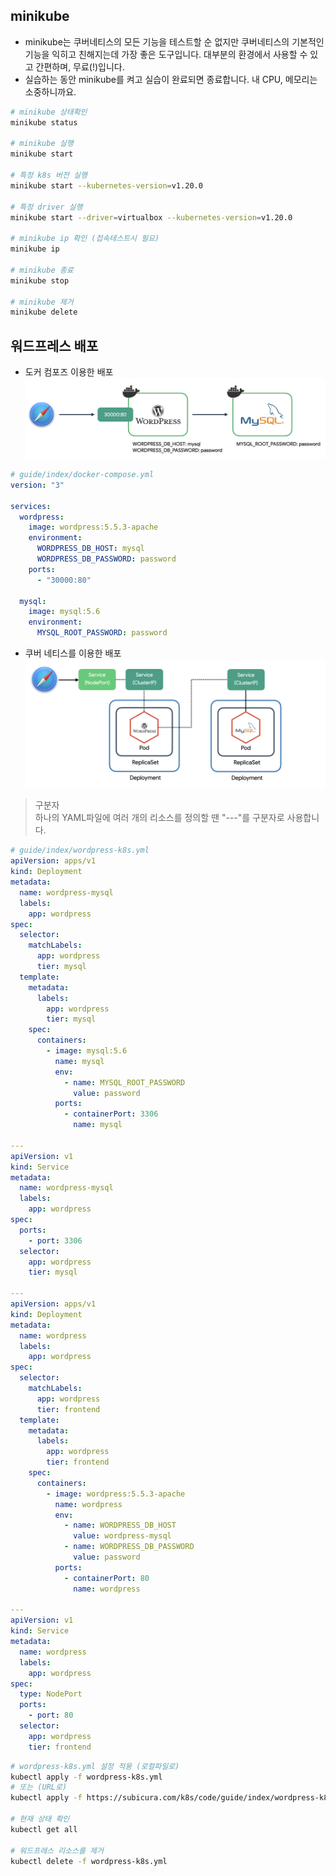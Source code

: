 ## minikube

- minikube는 쿠버네티스의 모든 기능을 테스트할 순 없지만 쿠버네티스의 기본적인 기능을 익히고 친해지는데 가장 좋은 도구입니다. 대부분의 환경에서 사용할 수 있고 간편하며, 무료(!)입니다.
- 실습하는 동안 minikube를 켜고 실습이 완료되면 종료합니다. 내 CPU, 메모리는 소중하니까요.

```bash
# minikube 상태확인
minikube status

# minikube 실행
minikube start

# 특정 k8s 버전 실행
minikube start --kubernetes-version=v1.20.0

# 특정 driver 실행
minikube start --driver=virtualbox --kubernetes-version=v1.20.0

# minikube ip 확인 (접속테스트시 필요)
minikube ip

# minikube 종료
minikube stop

# minikube 제거
minikube delete
```

## 워드프레스 배포

- 도커 컴포즈 이용한 배포
  ![Pod](wordpress-docker.92b3c859.png)

```yml
# guide/index/docker-compose.yml
version: "3"

services:
  wordpress:
    image: wordpress:5.5.3-apache
    environment:
      WORDPRESS_DB_HOST: mysql
      WORDPRESS_DB_PASSWORD: password
    ports:
      - "30000:80"

  mysql:
    image: mysql:5.6
    environment:
      MYSQL_ROOT_PASSWORD: password
```

- 쿠버 네티스를 이용한 배포
  ![Pod](wordpress-k8s.26407f2b.png)

> 구분자  
> 하나의 YAML파일에 여러 개의 리소스를 정의할 땐 "---"를 구분자로 사용합니다.

```yml
# guide/index/wordpress-k8s.yml
apiVersion: apps/v1
kind: Deployment
metadata:
  name: wordpress-mysql
  labels:
    app: wordpress
spec:
  selector:
    matchLabels:
      app: wordpress
      tier: mysql
  template:
    metadata:
      labels:
        app: wordpress
        tier: mysql
    spec:
      containers:
        - image: mysql:5.6
          name: mysql
          env:
            - name: MYSQL_ROOT_PASSWORD
              value: password
          ports:
            - containerPort: 3306
              name: mysql

---
apiVersion: v1
kind: Service
metadata:
  name: wordpress-mysql
  labels:
    app: wordpress
spec:
  ports:
    - port: 3306
  selector:
    app: wordpress
    tier: mysql

---
apiVersion: apps/v1
kind: Deployment
metadata:
  name: wordpress
  labels:
    app: wordpress
spec:
  selector:
    matchLabels:
      app: wordpress
      tier: frontend
  template:
    metadata:
      labels:
        app: wordpress
        tier: frontend
    spec:
      containers:
        - image: wordpress:5.5.3-apache
          name: wordpress
          env:
            - name: WORDPRESS_DB_HOST
              value: wordpress-mysql
            - name: WORDPRESS_DB_PASSWORD
              value: password
          ports:
            - containerPort: 80
              name: wordpress

---
apiVersion: v1
kind: Service
metadata:
  name: wordpress
  labels:
    app: wordpress
spec:
  type: NodePort
  ports:
    - port: 80
  selector:
    app: wordpress
    tier: frontend
```

```bash
# wordpress-k8s.yml 설정 적용 (로컬파일로)
kubectl apply -f wordpress-k8s.yml
# 또는 (URL로)
kubectl apply -f https://subicura.com/k8s/code/guide/index/wordpress-k8s.yml

# 현재 상태 확인
kubectl get all

# 워드프레스 리소스를 제거
kubectl delete -f wordpress-k8s.yml
```
